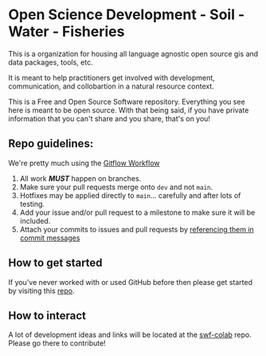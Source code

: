 # Open Science Development - Soil - Water - Fisheries

This is a organization for housing all language agnostic open source gis and data packages, tools, etc.  

It is meant to help practitioners get involved with development, communication, and collobartion in a natural resource context. 

This is a Free and Open Source Software repository. Everything you see here is meant to be open source. With that being said, if you have private information that you can't share and you share, that's on you!  

## Repo guidelines:

We're pretty much using the [Gitflow Workflow](https://www.atlassian.com/git/tutorials/comparing-workflows/gitflow-workflow)

1. All work ***MUST*** happen on branches. 
2. Make sure your pull requests merge onto `dev` and not `main`.
3. Hotfixes may be applied directly to `main`... carefully and after lots of testing.
4. Add your issue and/or pull request to a milestone to make sure it will be included.
5. Attach your commits to issues and pull requests by [referencing them in commit messages](https://docs.github.com/en/enterprise/2.16/user/github/managing-your-work-on-github/closing-issues-using-keywords)

## How to get started  

If you've never worked with or used GitHub before then please get started by visiting this [repo](https://www.github.com/soilwaterfish/swf-colab). 

## How to interact  

A lot of development ideas and links will be located at the [swf-colab](https://www.github.com/soilwaterfish/swf-colab) repo. Please go there to contribute!  
